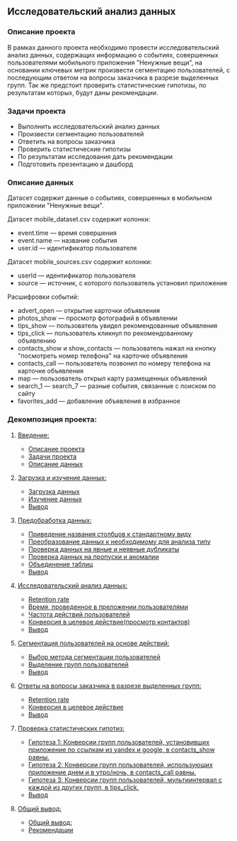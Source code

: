 ## Исследовательский анализ данных
### Описание проекта
В рамках данного проекта необходимо провести исследовательский анализ данных, содержащих информацию о событиях, совершенных пользователями мобильного приложения "Ненужные вещи", на основании ключевых метрик произвести сегментацию пользователей, с последующим ответом на вопросы заказчика в разрезе выделенных групп. Так же предстоит проверить статистические гипотизы, по результатам которых, будут даны рекомендации.
### Задачи проекта
* Выполнить исследовательский анализ данных
* Произвести сегментацию пользователей
* Ответить на вопросы заказчика
* Проверить статистические гипотизы
* По результатам исследования дать рекомендации
* Подготовить презентацию и дашборд
### Описание данных
Датасет содержит данные о событиях, совершенных в мобильном приложении "Ненужные вещи".

Датасет mobile_dataset.csv содержит колонки:
* event.time — время совершения
* event.name — название события
* user.id — идентификатор пользователя


Датасет mobile_sources.csv содержит колонки:
* userId — идентификатор пользователя
* source — источник, с которого пользователь установил приложение

Расшифровки событий:
* advert_open — открытие карточки объявления
* photos_show — просмотр фотографий в объявлении
* tips_show — пользователь увидел рекомендованные объявления
* tips_click — пользователь кликнул по рекомендованному объявлению
* contacts_show и show_contacts — пользователь нажал на кнопку "посмотреть номер телефона" на карточке объявления
* contacts_call — пользователь позвонил по номеру телефона на карточке объявления
* map — пользователь открыл карту размещенных объявлений
* search_1 — search_7 — разные события, связанные с поиском по сайту
* favorites_add — добавление объявления в избранное





### Декомпозиция проекта:

 1. [Введение:](#p1)
      * [Описание проекта](#p1.1)  
      * [Задачи проекта](#p1.2)
      * [Описание данных](#p1.3)
      
 
 2. [Загрузка и изучение данных:](#p2)
      * [Загрузка данных](#p2.1)  
      * [Изучение данных](#p2.2)
      * [Вывод](#p2.3)
   
   
 3. [Предобработка данных:](#p3)
      * [Приведение названия столбцов к стандартному виду](#p3.1)  
      * [Преобразование данных к необходимому для анализа типу](#p3.2)
      * [Проверка данных на явные и неявные дубликаты](#p3.3)
      * [Проверка данных на пропуски и аномалии](#p3.4)
      * [Объединение таблиц](#p3.5)
      * [Вывод](#p3.6)
   
   
 4. [Исследовательский анализ данных:](#p4)
      * [Retention rate](#p4.1)  
      * [Время, проведенное в преложении пользователями](#p4.2)
      * [Частота действий пользователей](#p4.3)
      * [Конверсия в целевое действие(просмотр контактов)](#p4.4)
      * [Вывод](#p4.5)
   
   
 5. [Сегментация пользователей на основе действий:](#p5)
      * [Выбор метода сегментации пользователей](#p5.1)  
      * [Выделение групп пользователей](#p5.2)
      * [Вывод](#p5.3)
    
    
 6. [Ответы на вопросы заказчика в разрезе выделенных групп:](#p6)
      * [Retention rate](#p6.1)  
      * [Конверсия в целевое действие](#p6.2)
      * [Вывод](#p6.3)
      
   
 7. [Проверка статистических гипотиз:](#p7)
      * [Гипотеза 1: Конверсии групп пользователей,  установивших приложение по ссылкам из yandex и  google, в contacts_show равны.](#p7.1)  
      * [Гипотеза 2:  Конверсии групп пользователей, использующих приложение днем и  в утро/ночь, в contacts_call равны.](#p7.2)
      * [Гипотеза 3:  Конверсии групп пользователей, мультиинтервал с каждой из других групп, в tips_click.](#p7.3)
      * [Вывод](#p7.4)


 8. [Общий вывод:](#p8)
    * [Общий вывод:](#p8.1)
    * [Рекомендации](#p8.2)
